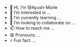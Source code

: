 - 👋 Hi, I’m @Ayush-Morle
- 👀 I’m interested in ...
- 🌱 I’m currently learning ...
- 💞️ I’m looking to collaborate on ...
- 📫 How to reach me ...
- 😄 Pronouns: ...
- ⚡ Fun fact: ...

<!---
Ayush-Morle/Ayush-Morle is a ✨ special ✨ repository because its `README.md` (this file) appears on your GitHub profile.
You can click the Preview link to take a look at your changes.
--->
